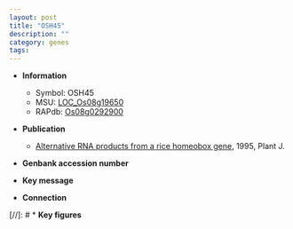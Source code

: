 ```yaml
---
layout: post
title: "OSH45"
description: ""
category: genes
tags: 
---
```


* **Information**  
    + Symbol: OSH45  
    + MSU: [LOC_Os08g19650](http://rice.plantbiology.msu.edu/cgi-bin/ORF_infopage.cgi?orf=LOC_Os08g19650)  
    + RAPdb: [Os08g0292900](http://rapdb.dna.affrc.go.jp/viewer/gbrowse_details/irgsp1?name=Os08g0292900)  

* **Publication**  
    + [Alternative RNA products from a rice homeobox gene](http://www.ncbi.nlm.nih.gov/pubmed?term=Alternative+RNA+products+from+a+rice+homeobox+gene%5BTitle%5D), 1995, Plant J.

* **Genbank accession number**  

* **Key message**  

* **Connection**  

[//]: # * **Key figures**  


